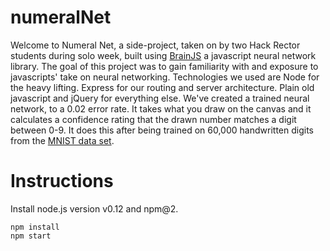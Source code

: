 # numeralNet
Welcome to Numeral Net, a side-project, taken on by two Hack Rector students
            during solo week, built using <a href="https://github.com/harthur/brain">BrainJS</a> a javascript neural network library.
          The goal of this project was to gain familiarity with and exposure to javascripts' take
          on neural networking.
          Technologies we used are Node for the heavy lifting. Express for our routing and server architecture. Plain old javascript and jQuery for everything else.
         We've created a trained neural network, to a 0.02 error rate. It takes what you draw on the canvas and it calculates a confidence rating that the drawn number matches a digit between 0-9. It does this after being trained on 60,000 handwritten digits from the <a href="https://en.wikipedia.org/wiki/MNIST_database">MNIST data set</a>.
# Instructions
Install node.js version v0.12 and npm@2.
```
npm install
npm start
```
